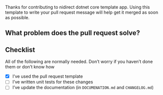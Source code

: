 Thanks for contributing to nidirect dotnet core template app. Using this template to write your pull request message will help get it merged as soon as possible.

## What problem does the pull request solve?
<!--- Describe why you’re making this change -->

## Checklist

 All of the following are normally needed. Don’t worry if you haven’t done them or don’t know how
 
- [x] I’ve used the pull request template
- [ ] I’ve written unit tests for these changes
- [ ] I’ve update the documentation (in `DOCUMENATION.md` and `CHANGELOG.md`)
